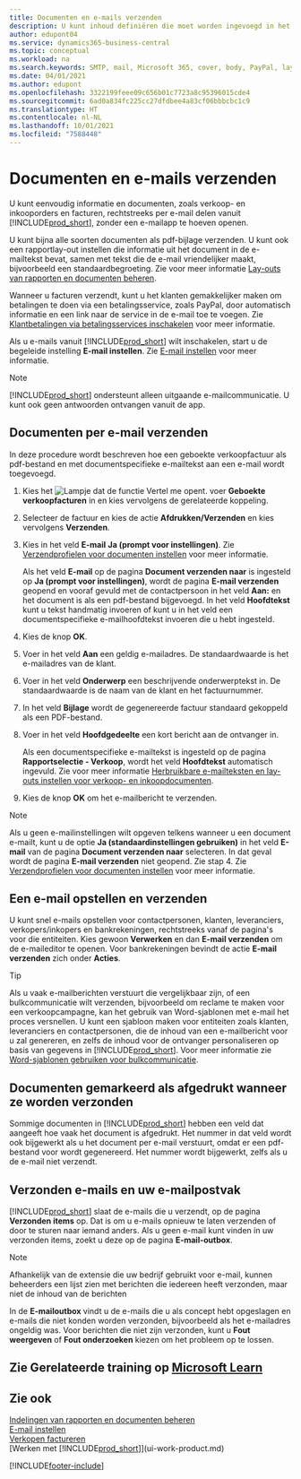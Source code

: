 ```yaml
---
title: Documenten en e-mails verzenden
description: U kunt inhoud definiëren die moet worden ingevoegd in het hoofdgedeelte van een e-mailbericht, bijvoorbeeld een PayPal-koppeling. U kunt ook documenten koppelen aan e-mailberichten.
author: edupont04
ms.service: dynamics365-business-central
ms.topic: conceptual
ms.workload: na
ms.search.keywords: SMTP, mail, Microsoft 365, cover, body, PayPal, layout
ms.date: 04/01/2021
ms.author: edupont
ms.openlocfilehash: 3322199feee09c656b01c7723a8c95396015cde4
ms.sourcegitcommit: 6ad0a834fc225cc27dfdbee4a83cf06bbbcbc1c9
ms.translationtype: HT
ms.contentlocale: nl-NL
ms.lasthandoff: 10/01/2021
ms.locfileid: "7588448"
---
```

# <a name="send-documents-and-emails"></a>Documenten en e-mails verzenden

U kunt eenvoudig informatie en documenten, zoals verkoop- en inkooporders en facturen, rechtstreeks per e-mail delen vanuit [!INCLUDE[prod_short](includes/prod_short.md)], zonder een e-mailapp te hoeven openen.  

U kunt bijna alle soorten documenten als pdf-bijlage verzenden. U kunt ook een rapportlay-out instellen die informatie uit het document in de e-mailtekst bevat, samen met tekst die de e-mail vriendelijker maakt, bijvoorbeeld een standaardbegroeting. Zie voor meer informatie [Lay-outs van rapporten en documenten beheren](ui-manage-report-layouts.md). <!--this topic does not mention how to set up a layout for email. Need to investigate.-->

Wanneer u facturen verzendt, kunt u het klanten gemakkelijker maken om betalingen te doen via een betalingsservice, zoals PayPal, door automatisch informatie en een link naar de service in de e-mail toe te voegen. Zie [Klantbetalingen via betalingsservices inschakelen](sales-how-enable-payment-service-extensions.md) voor meer informatie.

Als u e-mails vanuit [!INCLUDE[prod_short](includes/prod_short.md)] wilt inschakelen, start u de begeleide instelling **E-mail instellen**. Zie [E-mail instellen](admin-how-setup-email.md) voor meer informatie.

> [!NOTE]
> [!INCLUDE[prod_short](includes/prod_short.md)] ondersteunt alleen uitgaande e-mailcommunicatie. U kunt ook geen antwoorden ontvangen vanuit de app.

## <a name="to-send-documents-by-email"></a>Documenten per e-mail verzenden

In deze procedure wordt beschreven hoe een geboekte verkoopfactuur als pdf-bestand en met documentspecifieke e-mailtekst aan een e-mail wordt toegevoegd. <!--update this-->

1. Kies het ![Lampje dat de functie Vertel me opent.](media/ui-search/search_small.png "Vertel me wat u wilt doen") voer **Geboekte verkoopfacturen** in en kies vervolgens de gerelateerde koppeling.
2. Selecteer de factuur en kies de actie **Afdrukken/Verzenden** en kies vervolgens **Verzenden**.
3. Kies in het veld **E-mail** **Ja (prompt voor instellingen)**. Zie [Verzendprofielen voor documenten instellen](sales-how-setup-document-send-profiles.md) voor meer informatie.
    
    Als het veld **E-mail** op de pagina **Document verzenden naar** is ingesteld op **Ja (prompt voor instellingen)**, wordt de pagina **E-mail verzenden** geopend en vooraf gevuld met de contactpersoon in het veld **Aan:** en het document is als een pdf-bestand bijgevoegd. In het veld **Hoofdtekst** kunt u tekst handmatig invoeren of kunt u in het veld een documentspecifieke e-mailhoofdtekst invoeren die u hebt ingesteld.

4. Kies de knop **OK**.
5. Voer in het veld **Aan** een geldig e-mailadres. De standaardwaarde is het e-mailadres van de klant.
6. Voer in het veld **Onderwerp** een beschrijvende onderwerptekst in. De standaardwaarde is de naam van de klant en het factuurnummer.
7. In het veld **Bijlage** wordt de gegenereerde factuur standaard gekoppeld als een PDF-bestand.
8. Voer in het veld **Hoofdgedeelte** een kort bericht aan de ontvanger in.

    Als een documentspecifieke e-mailtekst is ingesteld op de pagina **Rapportselectie - Verkoop**, wordt het veld **Hoofdtekst** automatisch ingevuld. Zie voor meer informatie [Herbruikbare e-mailteksten en lay-outs instellen voor verkoop- en inkoopdocumenten](admin-how-setup-email.md#set-up-reusable-email-texts-and-layouts-for-sales-and-purchase-documents).
9. Kies de knop **OK** om het e-mailbericht te verzenden.

> [!NOTE]  
> Als u geen e-mailinstellingen wilt opgeven telkens wanneer u een document e-mailt, kunt u de optie **Ja (standaardinstellingen gebruiken)** in het veld **E-mail** van de pagina **Document verzenden naar** selecteren. In dat geval wordt de pagina **E-mail verzenden** niet geopend. Zie stap 4. Zie [Verzendprofielen voor documenten instellen](sales-how-setup-document-send-profiles.md) voor meer informatie.  

## <a name="to-compose-and-send-an-email"></a>Een e-mail opstellen en verzenden
U kunt snel e-mails opstellen voor contactpersonen, klanten, leveranciers, verkopers/inkopers en bankrekeningen, rechtstreeks vanaf de pagina's voor die entiteiten. Kies gewoon **Verwerken** en dan **E-mail verzenden** om de e-maileditor te openen. Voor bankrekeningen bevindt de actie **E-mail verzenden** zich onder **Acties**.

> [!TIP]
> Als u vaak e-mailberichten verstuurt die vergelijkbaar zijn, of een bulkcommunicatie wilt verzenden, bijvoorbeeld om reclame te maken voor een verkoopcampagne, kan het gebruik van Word-sjablonen met e-mail het proces versnellen. U kunt een sjabloon maken voor entiteiten zoals klanten, leveranciers en contactpersonen, die de inhoud van een e-mailbericht voor u zal genereren, en zelfs de inhoud voor de ontvanger personaliseren op basis van gegevens in [!INCLUDE[prod_short](includes/prod_short.md)]. Voor meer informatie zie [Word-sjablonen gebruiken voor bulkcommunicatie](ui-mail-merge.md).  

## <a name="documents-marked-as-printed-when-they-are-sent"></a>Documenten gemarkeerd als afgedrukt wanneer ze worden verzonden

Sommige documenten in [!INCLUDE[prod_short](includes/prod_short.md)] hebben een veld dat aangeeft hoe vaak het document is afgedrukt. Het nummer in dat veld <!--"that field?" need a name...--> wordt ook bijgewerkt als u het document per e-mail verstuurt, omdat er een pdf-bestand voor wordt gegenereerd. Het nummer wordt bijgewerkt, zelfs als u de e-mail niet verzendt. <!--guessing this is because emails are technically reports, so the counter bumps up whenever someone creates an email. Need to verify.-->

## <a name="sent-emails-and-your-email-outbox"></a>Verzonden e-mails en uw e-mailpostvak

[!INCLUDE[prod_short](includes/prod_short.md)] slaat de e-mails die u verzendt, op de pagina **Verzonden items** op. Dat is om u e-mails opnieuw te laten verzenden of door te sturen naar iemand anders. Als u geen e-mail kunt vinden in uw verzonden items, zoekt u deze op de pagina **E-mail-outbox**. 

> [!NOTE]
> Afhankelijk van de extensie die uw bedrijf gebruikt voor e-mail, kunnen beheerders een lijst zien met berichten die iedereen heeft verzonden, maar niet de inhoud van de berichten

In de **E-mailoutbox** vindt u de e-mails die u als concept hebt opgeslagen en e-mails die niet konden worden verzonden, bijvoorbeeld als het e-mailadres ongeldig was. Voor berichten die niet zijn verzonden, kunt u **Fout weergeven** of **Fout onderzoeken** kiezen om het probleem op te lossen.  

## <a name="see-related-training-at-microsoft-learn"></a>Zie Gerelateerde training op [Microsoft Learn](/learn/modules/set-up-email/)

## <a name="see-also"></a>Zie ook

[Indelingen van rapporten en documenten beheren](ui-manage-report-layouts.md)  
[E-mail instellen](admin-how-setup-email.md)  
[Verkopen factureren](sales-how-invoice-sales.md)  
[Werken met [!INCLUDE[prod_short](includes/prod_short.md)]](ui-work-product.md)


[!INCLUDE[footer-include](includes/footer-banner.md)]
